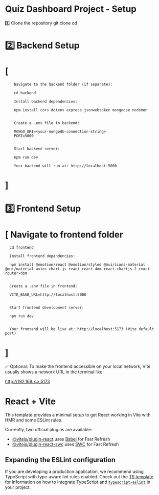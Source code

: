 # Quiz Dashboard Project - Setup
  1️⃣ Clone the repository
  git clone <your-repo-url>
  cd <repo-folder>

# 2️⃣ Backend Setup

  # [
        Navigate to the backend folder (if separate):
      
        cd backend
        
        Install backend dependencies:
        
        npm install cors dotenv express jsonwebtoken mongoose nodemon
        
        
        Create a .env file in backend:
        
        MONGO_URI=<your-mongodb-connection-string>
        PORT=5000
      
      
        Start backend server:
        
        npm run dev
      
        Your backend will run at: http://localhost:5000
  # ]

# 3️⃣ Frontend Setup

 # [ Navigate to frontend folder 

      cd frontend
      
      Install frontend dependencies:
      
      npm install @emotion/react @emotion/styled @mui/icons-material @mui/material axios chart.js react react-dom react-chartjs-2 react-router-dom
      
      
      Create a .env file in frontend:
      
      VITE_BASE_URL=http://localhost:5000
      
      
      Start frontend development server:
      
      npm run dev
      
      
      Your frontend will be live at: http://localhost:5173 (Vite default port)
# ]      
      

✅ Optional: To make the frontend accessible on your local network, Vite usually shows a network URL in the terminal like:

http://192.168.x.x:5173



# React + Vite

This template provides a minimal setup to get React working in Vite with HMR and some ESLint rules.

Currently, two official plugins are available:

- [@vitejs/plugin-react](https://github.com/vitejs/vite-plugin-react/blob/main/packages/plugin-react) uses [Babel](https://babeljs.io/) for Fast Refresh
- [@vitejs/plugin-react-swc](https://github.com/vitejs/vite-plugin-react/blob/main/packages/plugin-react-swc) uses [SWC](https://swc.rs/) for Fast Refresh

## Expanding the ESLint configuration

If you are developing a production application, we recommend using TypeScript with type-aware lint rules enabled. Check out the [TS template](https://github.com/vitejs/vite/tree/main/packages/create-vite/template-react-ts) for information on how to integrate TypeScript and [`typescript-eslint`](https://typescript-eslint.io) in your project.
